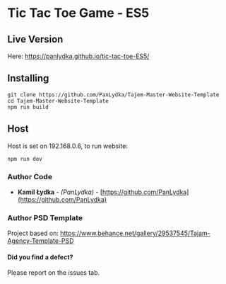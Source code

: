 # Tic Tac Toe Game - ES5

## Live Version

Here: https://panlydka.github.io/tic-tac-toe-ES5/

## Installing

```
git clone https://github.com/PanLydka/Tajem-Master-Website-Template
cd Tajem-Master-Website-Template
npm run build
```
## Host
Host is set on 192.168.0.6, to run website:
```
npm run dev
```

### Author Code
* **Kamil Łydka** - *(PanLydka)* - [https://github.com/PanLydka](https://github.com/PanLydka)

### Author PSD Template
Project based on: https://www.behance.net/gallery/29537545/Tajam-Agency-Template-PSD



#### Did you find a defect? 
 Please report on the issues tab. 
